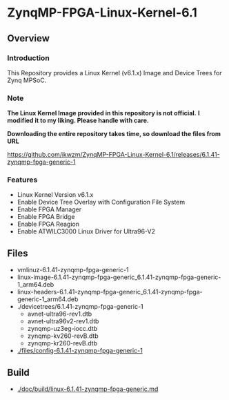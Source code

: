 ZynqMP-FPGA-Linux-Kernel-6.1
====================================================================================

Overview
------------------------------------------------------------------------------------

### Introduction

This Repository provides a Linux Kernel (v6.1.x) Image and Device Trees for Zynq MPSoC.

### Note

**The Linux Kernel Image provided in this repository is not official.**
**I modified it to my liking. Please handle with care.**

**Downloading the entire repository takes time, so download the files from URL**   

https://github.com/ikwzm/ZynqMP-FPGA-Linux-Kernel-6.1/releases/6.1.41-zynqmp-fpga-generic-1

### Features

  * Linux Kernel Version v6.1.x
  * Enable Device Tree Overlay with Configuration File System
  * Enable FPGA Manager
  * Enable FPGA Bridge
  * Enable FPGA Reagion
  * Enable ATWILC3000 Linux Driver for Ultra96-V2

Files
------------------------------------------------------------------------------------

* vmlinuz-6.1.41-zynqmp-fpga-generic-1
* linux-image-6.1.41-zynqmp-fpga-generic_6.1.41-zynqmp-fpga-generic-1_arm64.deb
* linux-headers-6.1.41-zynqmp-fpga-generic_6.1.41-zynqmp-fpga-generic-1_arm64.deb
* ./devicetrees/6.1.41-zynqmp-fpga-generic-1
  + avnet-ultra96-rev1.dtb
  + avnet-ultra96v2-rev1.dtb
  + zynqmp-uz3eg-iocc.dtb
  + zynqmp-kv260-revB.dtb
  + zynqmp-kr260-revB.dtb
* [./files/config-6.1.41-zynqmp-fpga-generic-1](./files/config-6.1.41-zynqmp-fpga-generic-1)

Build
------------------------------------------------------------------------------------

* [./doc/build/linux-6.1.41-zynqmp-fpga-generic.md](./doc/build/linux-6.1.41-zynqmp-fpga-generic.md)
